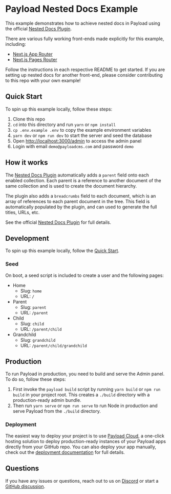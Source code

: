 # Payload Nested Docs Example

This example demonstrates how to achieve nested docs in Payload using the official [Nested Docs Plugin](https://github.com/mzinga-io/mzinga-core/tree/main/packages/plugin-nested-docs).

There are various fully working front-ends made explicitly for this example, including:

- [Next.js App Router](../next-app)
- [Next.js Pages Router](../next-pages)

Follow the instructions in each respective README to get started. If you are setting up nested docs for another front-end, please consider contributing to this repo with your own example!

## Quick Start

To spin up this example locally, follow these steps:

1. Clone this repo
2. `cd` into this directory and run `yarn` or `npm install`
3. `cp .env.example .env` to copy the example environment variables
4. `yarn dev` or `npm run dev` to start the server and seed the database
5. Open [http://localhost:3000/admin](http://localhost:3000/admin)  to access the admin panel
6. Login with email `demo@payloadcms.com` and password `demo`

## How it works

The [Nested Docs Plugin](https://github.com/mzinga-io/mzinga-core/tree/main/packages/plugin-nested-docs) automatically adds a `parent` field onto each enabled collection. Each parent is a reference to another document of the same collection and is used to create the document hierarchy.

The plugin also adds a `breadcrumbs` field to each document, which is an array of references to each parent document in the tree. This field is automatically populated by the plugin, and can used to generate the full titles, URLs, etc.

See the official [Nested Docs Plugin](https://github.com/mzinga-io/mzinga-core/tree/main/packages/plugin-nested-docs) for full details.

## Development

To spin up this example locally, follow the [Quick Start](#quick-start).

### Seed

On boot, a seed script is included to create a user and the following pages:

- Home
  - Slug: `home`
  - URL: `/`
- Parent
  - Slug: `parent`
  - URL: `/parent`
- Child
  - Slug: `child`
  - URL: `/parent/child`
- Grandchild
  - Slug: `grandchild`
  - URL: `/parent/child/grandchild`

## Production

To run Payload in production, you need to build and serve the Admin panel. To do so, follow these steps:

1. First invoke the `payload build` script by running `yarn build` or `npm run build` in your project root. This creates a `./build` directory with a production-ready admin bundle.
1. Then run `yarn serve` or `npm run serve` to run Node in production and serve Payload from the `./build` directory.

### Deployment

The easiest way to deploy your project is to use [Payload Cloud](https://mzinga.io/new/import), a one-click hosting solution to deploy production-ready instances of your Payload apps directly from your GitHub repo. You can also deploy your app manually, check out the [deployment documentation](https://mzinga.io/docs/production/deployment) for full details.

## Questions

If you have any issues or questions, reach out to us on [Discord](https://discord.com/invite/payload) or start a [GitHub discussion](https://github.com/mzinga-io/mzinga-core/discussions).
